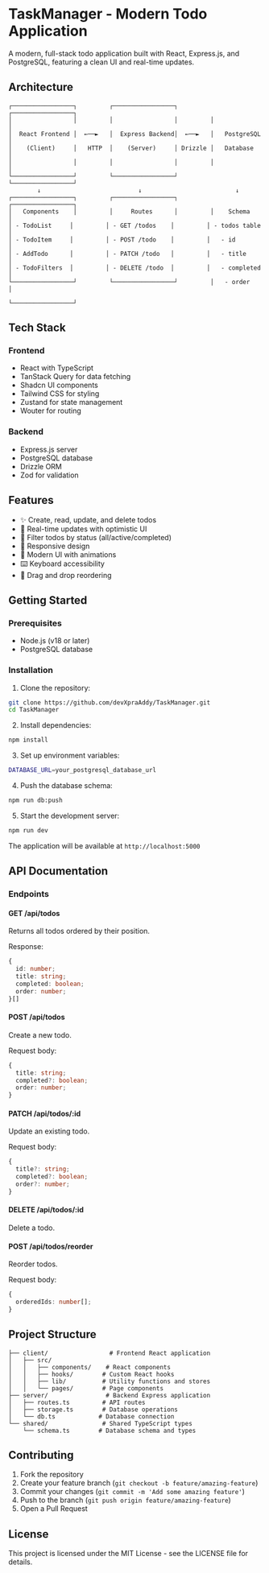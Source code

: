 # TaskManager - Modern Todo Application

A modern, full-stack todo application built with React, Express.js, and PostgreSQL, featuring a clean UI and real-time updates.

## Architecture

```
┌─────────────────┐         ┌─────────────────┐         ┌─────────────────┐
│                 │         │                 │         │                 │
│  React Frontend │  ←──►   │  Express Backend│  ←──►   │   PostgreSQL   │
│    (Client)     │   HTTP  │    (Server)     │ Drizzle │   Database     │
│                 │         │                 │         │                 │
└─────────────────┘         └─────────────────┘         └─────────────────┘
        ↓                           ↓                          ↓
┌─────────────────┐         ┌─────────────────┐         ┌─────────────────┐
│   Components    │         │     Routes      │         │    Schema       │
│ - TodoList     │         │ - GET /todos    │         │ - todos table   │
│ - TodoItem     │         │ - POST /todo    │         │   - id          │
│ - AddTodo      │         │ - PATCH /todo   │         │   - title       │
│ - TodoFilters  │         │ - DELETE /todo  │         │   - completed   │
└─────────────────┘         └─────────────────┘         │   - order      │
                                                        └─────────────────┘
```

## Tech Stack

### Frontend
- React with TypeScript
- TanStack Query for data fetching
- Shadcn UI components
- Tailwind CSS for styling
- Zustand for state management
- Wouter for routing

### Backend
- Express.js server
- PostgreSQL database
- Drizzle ORM
- Zod for validation

## Features

- ✨ Create, read, update, and delete todos
- 🔄 Real-time updates with optimistic UI
- 🎯 Filter todos by status (all/active/completed)
- 📱 Responsive design
- 🎨 Modern UI with animations
- ⌨️ Keyboard accessibility
- 🔄 Drag and drop reordering

## Getting Started

### Prerequisites
- Node.js (v18 or later)
- PostgreSQL database

### Installation

1. Clone the repository:
```bash
git clone https://github.com/devXpraAddy/TaskManager.git
cd TaskManager
```

2. Install dependencies:
```bash
npm install
```

3. Set up environment variables:
```bash
DATABASE_URL=your_postgresql_database_url
```

4. Push the database schema:
```bash
npm run db:push
```

5. Start the development server:
```bash
npm run dev
```

The application will be available at `http://localhost:5000`

## API Documentation

### Endpoints

#### GET /api/todos
Returns all todos ordered by their position.

Response:
```typescript
{
  id: number;
  title: string;
  completed: boolean;
  order: number;
}[]
```

#### POST /api/todos
Create a new todo.

Request body:
```typescript
{
  title: string;
  completed?: boolean;
  order: number;
}
```

#### PATCH /api/todos/:id
Update an existing todo.

Request body:
```typescript
{
  title?: string;
  completed?: boolean;
  order?: number;
}
```

#### DELETE /api/todos/:id
Delete a todo.

#### POST /api/todos/reorder
Reorder todos.

Request body:
```typescript
{
  orderedIds: number[];
}
```

## Project Structure

```
├── client/                 # Frontend React application
│   ├── src/
│   │   ├── components/    # React components
│   │   ├── hooks/        # Custom React hooks
│   │   ├── lib/          # Utility functions and stores
│   │   └── pages/        # Page components
├── server/                # Backend Express application
│   ├── routes.ts         # API routes
│   ├── storage.ts        # Database operations
│   └── db.ts            # Database connection
└── shared/               # Shared TypeScript types
    └── schema.ts        # Database schema and types
```

## Contributing

1. Fork the repository
2. Create your feature branch (`git checkout -b feature/amazing-feature`)
3. Commit your changes (`git commit -m 'Add some amazing feature'`)
4. Push to the branch (`git push origin feature/amazing-feature`)
5. Open a Pull Request

## License

This project is licensed under the MIT License - see the LICENSE file for details.
